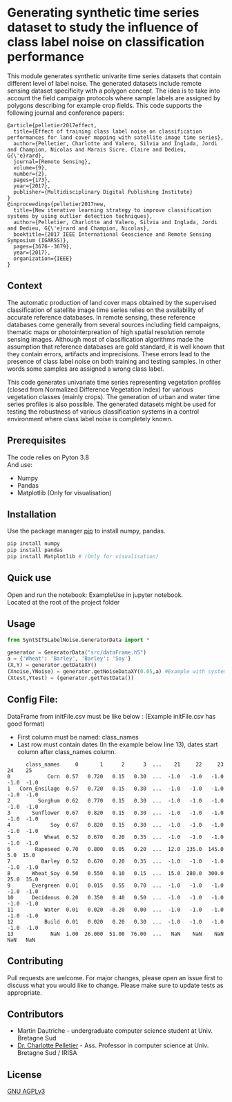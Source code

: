 # Generating synthetic time series dataset to study the influence of class label noise on classification performance

This module generates synthetic univarite time series datasets that contain different level of label noise. The generated datasets include remote sensing dataset specificity with a polygon concept. The idea is to take into account the field campaign protocols where sample labels are assigned by polygons describing for example crop fields.
This code supports the following journal and conference papers:
```
@article{pelletier2017effect,
  title={Effect of training class label noise on classification performances for land cover mapping with satellite image time series},
  author={Pelletier, Charlotte and Valero, Silvia and Inglada, Jordi and Champion, Nicolas and Marais Sicre, Claire and Dedieu, G{\'e}rard},
  journal={Remote Sensing},
  volume={9},
  number={2},
  pages={173},
  year={2017},
  publisher={Multidisciplinary Digital Publishing Institute}
}
@inproceedings{pelletier2017new,
  title={New iterative learning strategy to improve classification systems by using outlier detection techniques},
  author={Pelletier, Charlotte and Valero, Silvia and Inglada, Jordi and Dedieu, G{\'e}rard and Champion, Nicolas},
  booktitle={2017 IEEE International Geoscience and Remote Sensing Symposium (IGARSS)},
  pages={3676--3679},
  year={2017},
  organization={IEEE}
}
```


## Context

The automatic production of land cover maps obtained by the supervised classification of satellite image time series relies on the availability of accurate reference databases. In remote sensing, these reference databases come generally from several sources including field campaigns, thematic maps or photointerpreation of high spatial resolution remote sensing images. Although most of classification algorithms made the assumption that reference databases are gold standard, it is well known that they contain errors, artifacts and imprecisions. These errors lead to the presence of class label noise on both training and testing samples. In other words some samples are assigned a wrong class label.

This code generates univariate time series representing vegetation profiles (closed from Normalized Difference Vegetation Index) for various vegetation classes (mainly crops). The generation of urban and water time series profiles is also possible.
The generated datasets might be used for testing the robustness of various classification systems in a control environment where class label noise is completely known. 


## Prerequisites

The code relies on Pyton 3.8\
And use:
- Numpy
- Pandas
- Matplotlib (Only for visualisation)

## Installation

Use the package manager [pip](https://pip.pypa.io/en/stable/) to install numpy, pandas.

```bash
pip install numpy
pip install pandas
pip install Matplotlib # (Only for visualisation)
```

## Quick use

Open and run the notebook: ExampleUse in jupyter notebook.\
Located at the root of the project folder

## Usage

```python
from SyntSITSLabelNoise.GeneratorData import *

generator = GeneratorData("src/dataFrame.h5")
a = {'Wheat': 'Barley', 'Barley': 'Soy'}
(X,Y) = generator.getDataXY() 
(Xnoise,YNoise) = generator.getNoiseDataXY(0.05,a) #Example with systematic change label noise
(Xtest,Ytest) = (generator.getTestData())
```
## Config File:

DataFrame from initFile.csv must be like below :
(Example initFile.csv has good format)
- First column must be named: class_names
- Last row must contain dates (In the example below line 13), dates start column after class_names column.
```
      class_names     0       1      2      3  ...    21     22     23    24    25
0            Corn  0.57   0.720   0.15   0.30  ...  -1.0   -1.0   -1.0  -1.0  -1.0
1   Corn_Ensilage  0.57   0.720   0.15   0.30  ...  -1.0   -1.0   -1.0  -1.0  -1.0
2         Sorghum  0.62   0.770   0.15   0.30  ...  -1.0   -1.0   -1.0  -1.0  -1.0
3       Sunflower  0.67   0.820   0.15   0.30  ...  -1.0   -1.0   -1.0  -1.0  -1.0
4             Soy  0.67   0.820   0.15   0.30  ...  -1.0   -1.0   -1.0  -1.0  -1.0
5           Wheat  0.52   0.670   0.20   0.35  ...  -1.0   -1.0   -1.0  -1.0  -1.0
6        Rapeseed  0.70   0.800   0.05   0.20  ...  12.0  135.0  145.0   5.0  15.0
7          Barley  0.52   0.670   0.20   0.35  ...  -1.0   -1.0   -1.0  -1.0  -1.0
8       Wheat_Soy  0.50   0.550   0.10   0.15  ...  15.0  280.0  300.0  25.0  35.0
9       Evergreen  0.01   0.015   0.55   0.70  ...  -1.0   -1.0   -1.0  -1.0  -1.0
10      Decideous  0.20   0.350   0.40   0.50  ...  -1.0   -1.0   -1.0  -1.0  -1.0
11          Water  0.01   0.020  -0.20   0.00  ...  -1.0   -1.0   -1.0  -1.0  -1.0
12          Build  0.01   0.020   0.20   0.30  ...  -1.0   -1.0   -1.0  -1.0  -1.0
13            NaN  1.00  26.000  51.00  76.00  ...   NaN    NaN    NaN   NaN   NaN
```

## Contributing
Pull requests are welcome. For major changes, please open an issue first to discuss what you would like to change.
Please make sure to update tests as appropriate.

## Contributors
 - Martin Dautriche - undergraduate computer science student at Univ. Bretagne Sud
 - [Dr. Charlotte Pelletier](https://sites.google.com/site/charpelletier) - Ass. Professor in computer science at Univ. Bretagne Sud / IRISA
 
## License
[GNU AGPLv3](https://choosealicense.com/licenses/agpl-3.0/)
